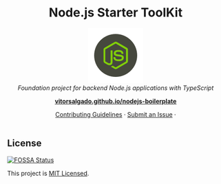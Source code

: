<h1 align="center">Node.js Starter ToolKit</h1>

<p align="center">
    <img src="docs/assets/logo.png" alt="Logo" />
    <br/>
    <i>Foundation project for backend Node.js applications with TypeScript</i>
</p>

<p align="center">
  <a href="https://vitorsalgado.github.io/nodejs-boilerplate/"><strong>vitorsalgado.github.io/nodejs-boilerplate</strong></a>
  <br>
</p>

<p align="center">
  <a href="CONTRIBUTING.md">Contributing Guidelines</a>
  ·
  <a href="https://github.com/vitorsalgado/nodejs-boilerplate/issues">Submit an Issue</a>
  ·
  <br>
  <br>
</p>

## License

[![FOSSA Status](https://app.fossa.com/api/projects/git%2Bgithub.com%2Fvitorsalgado%2Fnodejs-boilerplate.svg?type=shield)](https://app.fossa.com/projects/git%2Bgithub.com%2Fvitorsalgado%2Fnodejs-boilerplate?ref=badge_shield)

This project is [MIT Licensed](LICENSE).
